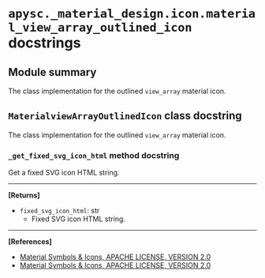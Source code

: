 # `apysc._material_design.icon.material_view_array_outlined_icon` docstrings

## Module summary

The class implementation for the outlined `view_array` material icon.

## `MaterialviewArrayOutlinedIcon` class docstring

The class implementation for the outlined `view_array` material icon.

### `_get_fixed_svg_icon_html` method docstring

Get a fixed SVG icon HTML string.<hr>

**[Returns]**

- `fixed_svg_icon_html`: str
  - Fixed SVG icon HTML string.

<hr>

**[References]**

- [Material Symbols & Icons, APACHE LICENSE, VERSION 2.0](https://fonts.google.com/icons?icon.size=24&icon.color=%23e8eaed)
- [Material Symbols & Icons, APACHE LICENSE, VERSION 2.0](https://www.apache.org/licenses/LICENSE-2.0.html)